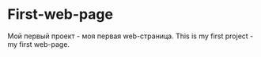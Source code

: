 # First-web-page
Мой первый проект - моя первая web-страница.
This is my first project - my first web-page.
